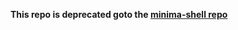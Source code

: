 **This repo is deprecated goto the [minima-shell repo](https://github.com/Poellebob/minima-shell)**
